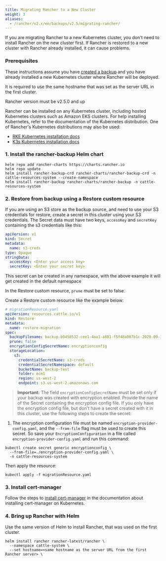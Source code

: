 ```yaml
---
title: Migrating Rancher to a New Cluster
weight: 3
aliases:
  - /rancher/v2.x/en/backups/v2.5/migrating-rancher/
---
```


If you are migrating Rancher to a new Kubernetes cluster, you don't need to install Rancher on the new cluster first. If Rancher is restored to a new cluster with Rancher already installed, it can cause problems.

### Prerequisites

These instructions assume you have [created a backup](../back-up-rancher) and you have already installed a new Kubernetes cluster where Rancher will be deployed.

It is required to use the same hostname that was set as the server URL in the first cluster.

Rancher version must be v2.5.0 and up

Rancher can be installed on any Kubernetes cluster, including hosted Kubernetes clusters such as Amazon EKS clusters. For help installing Kubernetes, refer to the documentation of the Kubernetes distribution. One of Rancher's Kubernetes distributions may also be used:

- [RKE Kubernetes installation docs]({{<baseurl>}}/rke/latest/en/installation/)
- [K3s Kubernetes installation docs]({{<baseurl>}}/k3s/latest/en/installation/)

### 1. Install the rancher-backup Helm chart
```
helm repo add rancher-charts https://charts.rancher.io
helm repo update
helm install rancher-backup-crd rancher-charts/rancher-backup-crd -n cattle-resources-system --create-namespace
helm install rancher-backup rancher-charts/rancher-backup -n cattle-resources-system
```

### 2. Restore from backup using a Restore custom resource

If you are using an S3 store as the backup source, and need to use your S3 credentials for restore, create a secret in this cluster using your S3 credentials. The Secret data must have two keys, `accessKey` and `secretKey` containing the s3 credentials like this:

```yaml
apiVersion: v1
kind: Secret
metadata:
  name: s3-creds
type: Opaque
stringData:
  accessKey: <Enter your access key>
  secretKey: <Enter your secret key>
```

This secret can be created in any namespace, with the above example it will get created in the default namespace

In the Restore custom resource, `prune` must be set to false. 

Create a Restore custom resource like the example below:

```yaml
# migrationResource.yaml
apiVersion: resources.cattle.io/v1
kind: Restore
metadata:
  name: restore-migration
spec:
  backupFilename: backup-b0450532-cee1-4aa1-a881-f5f48a007b1c-2020-09-15T07-27-09Z.tar.gz
  prune: false
  encryptionConfigSecretName: encryptionconfig
  storageLocation:
    s3:
      credentialSecretName: s3-creds
      credentialSecretNamespace: default
      bucketName: backup-test
      folder: ecm1
      region: us-west-2
      endpoint: s3.us-west-2.amazonaws.com
```

> **Important:** The field `encryptionConfigSecretName` must be set only if your backup was created with encryption enabled. Provide the name of the Secret containing the encryption config file. If you only have the encryption config file, but don't have a secret created with it in this cluster, use the following steps to create the secret:  
1. The encryption configuration file must be named `encryption-provider-config.yaml`, and the `--from-file` flag must be used to create this secret. So save your `EncryptionConfiguration` in a file called `encryption-provider-config.yaml` and run this command:

```
kubectl create secret generic encryptionconfig \
  --from-file=./encryption-provider-config.yaml \
  -n cattle-resources-system
```

Then apply the resource:

```
kubectl apply -f migrationResource.yaml 
```

### 3. Install cert-manager

Follow the steps to [install cert-manager]({{<baseurl>}}/rancher/v2.5/en/installation/install-rancher-on-k8s/#5-install-cert-manager) in the documentation about installing cert-manager on Kubernetes.

### 4. Bring up Rancher with Helm

Use the same version of Helm to install Rancher, that was used on the first cluster.

```
helm install rancher rancher-latest/rancher \
  --namespace cattle-system \
  --set hostname=<same hostname as the server URL from the first Rancher server> \
```

